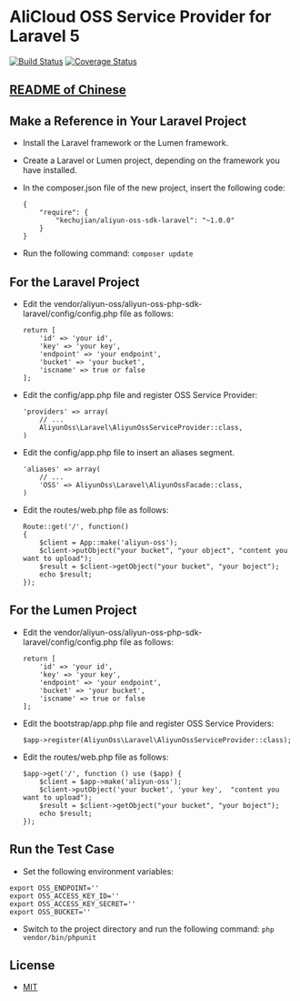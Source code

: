 # AliCloud OSS Service Provider for Laravel 5

[![Build Status](https://travis-ci.org/aliyun/aliyun-oss-php-sdk-laravel.svg?branch=master)](https://travis-ci.org/aliyun/aliyun-oss-php-sdk-laravel)
[![Coverage Status](https://coveralls.io/repos/github/aliyun/aliyun-oss-php-sdk-laravel/badge.svg?branch=master)](https://coveralls.io/github/aliyun/aliyun-oss-php-sdk-laravel?branch=master)

## [README of Chinese](https://github.com/kechujian/aliyun-oss-sdk-laravel/blob/master/README-CN.md)

## Make a Reference in Your Laravel Project
- Install the Laravel framework or the Lumen framework.
- Create a Laravel or Lumen project, depending on the framework you have installed.
- In the composer.json file of the new project, insert the following code:
    ```
    {
        "require": {
            "kechujian/aliyun-oss-sdk-laravel": "~1.0.0"
        }
    }
    ```

- Run the following command: `composer update`

##  For the Laravel Project

- Edit the vendor/aliyun-oss/aliyun-oss-php-sdk-laravel/config/config.php file as follows:
    ```
    return [
        'id' => 'your id',
        'key' => 'your key',
        'endpoint' => 'your endpoint',
        'bucket' => 'your bucket',
        'iscname' => true or false
    ];
    ```

- Edit the config/app.php file and register OSS Service Provider:
    ```
    'providers' => array(
        // ...
        AliyunOss\Laravel\AliyunOssServiceProvider::class,
    )
    ```

-  Edit the config/app.php file to insert an aliases segment.
    ```
    'aliases' => array(
        // ...
        'OSS' => AliyunOss\Laravel\AliyunOssFacade::class,
    )
    ```

-  Edit the routes/web.php file as follows:
    ```
    Route::get('/', function()
    {
        $client = App::make('aliyun-oss');
        $client->putObject("your bucket", "your object", "content you want to upload");
        $result = $client->getObject("your bucket", "your boject");
        echo $result;
    });
    ```

## For the Lumen Project
- Edit the vendor/aliyun-oss/aliyun-oss-php-sdk-laravel/config/config.php file as follows:
    ```
    return [
        'id' => 'your id',
        'key' => 'your key',
        'endpoint' => 'your endpoint',
        'bucket' => 'your bucket',
        'iscname' => true or false
    ];
    ```

- Edit the bootstrap/app.php file and register OSS Service Providers:
    ```
    $app->register(AliyunOss\Laravel\AliyunOssServiceProvider::class);
    ```

- Edit the routes/web.php file as follows:
    ```
    $app->get('/', function () use ($app) {
        $client = $app->make('aliyun-oss');
        $client->putObject('your bucket', 'your key',  "content you want to upload");
        $result = $client->getObject("your bucket", "your boject");
        echo $result;
    });
    ```

## Run the Test Case
- Set the following environment variables:
```
export OSS_ENDPOINT=''
export OSS_ACCESS_KEY_ID=''
export OSS_ACCESS_KEY_SECRET=''
export OSS_BUCKET=''
```

- Switch to the project directory and run the following command: `php vendor/bin/phpunit`

## License
- [MIT](https://github.com/aliyun/aliyun-oss-php-sdk-laravel/blob/master/LICENSE.md)
